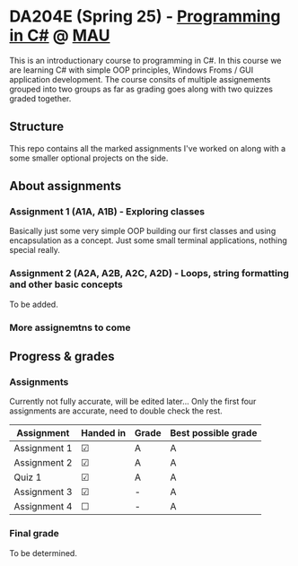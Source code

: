 # DA204E (Spring 25) - [Programming in C#](https://mau.se/en/study-education/course/da204e) @ [MAU](https://mau.se/en/)
This is an introductionary course to programming in C#. In this course we are learning C# with simple OOP principles, Windows Froms / GUI application development. The course consits of multiple assignements grouped into two groups as far as grading goes along with two quizzes graded together.

## Structure
This repo contains all the marked assignments I've worked on along with a some smaller optional projects on the side.


## About assignments

### Assignment 1 (A1A, A1B) - Exploring classes
Basically just some very simple OOP building our first classes and using encapsulation as a concept. Just some small terminal applications, nothing special really.

### Assignment 2 (A2A, A2B, A2C, A2D) - Loops, string formatting and other basic concepts
To be added.

### More assignemtns to come

## Progress & grades

### Assignments
Currently not fully accurate, will be edited later... Only the first four assignments are accurate, need to double check the rest.

| Assignment   | Handed in | Grade      | Best possible grade |
|--------------|-----------|------------|---------------------|
| Assignment 1 | &#9745;   | A          | A                   |
| Assignment 2 | &#9745;   | A          | A                   |
| Quiz 1       | &#9745;   | A          | A                   |
| Assignment 3 | &#9745;   | -          | A                   |
| Assignment 4 | &#9744;   | -          | A                   |

### Final grade
To be determined.

